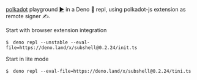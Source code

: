 [polkadot](https://deno.land/x/polkadot) playground [▶️](https://subshell.xyz)
in a Deno 🦕 repl, using polkadot-js extension as remote signer ✍️.

Start with browser extension integration

```
$　deno repl --unstable --eval-file=https://deno.land/x/subshell@0.2.24/init.ts
```

Start in lite mode

```
$　deno repl --eval-file=https://deno.land/x/subshell@0.2.24/tini.ts
```
